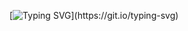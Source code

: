 [![Typing SVG](https://readme-typing-svg.demolab.com?font=Fira+Code&pause=1000&random=false&width=435&lines=Hi+there!+I'm+Anubhab+Khanra.)](https://git.io/typing-svg)
